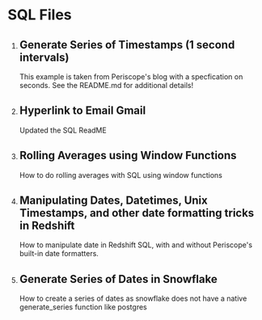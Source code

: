 
# SQL Files


1. ## Generate Series of Timestamps (1 second intervals)
    This example is taken from Periscope's blog with a specfication on seconds.  See the README.md for additional details!

2. ## Hyperlink to Email Gmail
    Updated the SQL ReadME

3. ## Rolling Averages using Window Functions
    How to do rolling averages with SQL using window functions 

4. ## Manipulating Dates, Datetimes, Unix Timestamps, and other date formatting tricks in Redshift
	How to manipulate date in Redshift SQL, with and without Periscope's built-in date formatters.

5. ## Generate Series of Dates in Snowflake
	How to create a series of dates as snowflake does not have a native generate_series function like postgres
